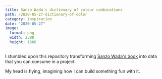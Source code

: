 ```yaml
---
title: Sanzo Wada's dictionary of colour combinations
path: /2020-05-27-dictionary-of-color
category: inspiration
date: "2020-05-27"
image:
  format: png
  width: 2388
  height: 1668
---
```


I stumbled upon this repository transforming [Sanzo Wada's book](https://coloursmayvary.com/products/copy-of-a-dictionary-of-colour-combinations-by-sanzo-wada) into data that you can consume in a project.

My head is flying, imagining how I can build something fun with it.
